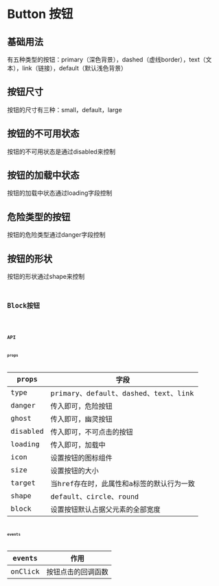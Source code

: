 # Button  按钮
## 基础用法
有五种类型的按钮：primary（深色背景），dashed（虚线border），text（文本），link（链接），default（默认浅色背景）
<code src="../../components/button/demo/basic.tsx"></code>
## 按钮尺寸
按钮的尺寸有三种：small，default，large
<code src="../../components/button/demo/size.tsx"></code>
## 按钮的不可用状态
按钮的不可用状态是通过disabled来控制
<code src="../../components/button/demo/disabled.tsx"></code>
## 按钮的加载中状态
按钮的加载中状态通过loading字段控制
<code src="../../components/button/demo/loadingicon.tsx"></code>
## 危险类型的按钮
按钮的危险类型通过danger字段控制
<code src="../../components/button/demo/danger.tsx"></code>
## 按钮的形状
按钮的形状通过shape来控制
<code src="../../components/button/demo/shape.tsx"><code>
## Block按钮
<code src="../../components/button/demo/block.tsx"><code>

## API
### props
| props    | 字段                               |
|----------|----------------------------------|
| type     | primary、default、dashed、text、link |
| danger   | 传入即可，危险按钮                        |
| ghost    | 传入即可，幽灵按钮                        |
| disabled | 传入即可，不可点击的按钮                     |
| loading  | 传入即可，加载中                         |
| icon     | 设置按钮的图标组件                        |
| size     | 设置按钮的大小                          |
| target   | 当href存在时，此属性和a标签的默认行为一致          |
| shape    | default、circle、round             |
| block    | 设置按钮默认占据父元素的全部宽度                 |

### events
| events  | 作用        |
|---------|-----------|
| onClick | 按钮点击的回调函数 |

